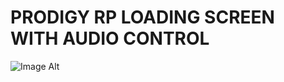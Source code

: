 # PRODIGY RP LOADING SCREEN WITH AUDIO CONTROL

![Image Alt](https://media.discordapp.net/attachments/1380425195252219914/1380425195772448778/Screenshot_2025-06-06_134523.png?ex=68831ca5&is=6881cb25&hm=7340e1553ee8bf29ad93f4d49eaf959015427d445abc8d2083443d1e81b97f77&=&format=webp&quality=lossless&width=1522&height=856)
